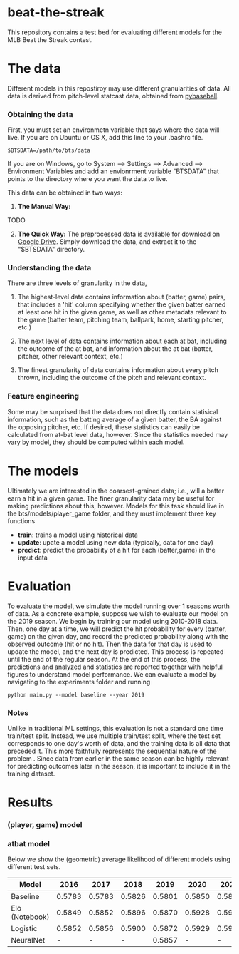 # beat-the-streak

This repository contains a test bed for evaluating different models for the MLB Beat the Streak contest.  

# The data

Different models in this repostiroy may use different granularities of data.   All data is derived from pitch-level statcast data, obtained from [pybaseball](https://github.com/jldbc/pybaseball).  

### Obtaining the data 

First, you must set an environmetn variable that says where the data will live.  If you are on Ubuntu or OS X, add this line to your .bashrc file.

```$BTSDATA=/path/to/bts/data```

If you are on Windows, go to System --> Settings --> Advanced --> Environment Variables and add an envionrment variable "BTSDATA" that points to the directory where you want the data to live.  

This data can be obtained in two ways:

1. **The Manual Way:**

TODO

2. **The Quick Way:** The preprocessed data is available for download on [Google Drive](https://drive.google.com/file/d/1LXGdMoaFsyJnPQi8-ak1uz0TFOsC2bIH/view?usp=sharing).  Simply download the data, and extract it to the "$BTSDATA" directory.  

### Understanding the data

There are three levels of granularity in the data, 

1. The highest-level data contains information about (batter, game) pairs, that includes a 'hit' column specifying whether the given batter earned at least one hit in the given game, as well as other metadata relevant to the game (batter team, pitching team, ballpark, home, starting pitcher, etc.)

2. The next level of data contains information about each at bat, including the outcome of the at bat, and information about the at bat (batter, pitcher, other relevant context, etc.)

3. The finest granularity of data contains information about every pitch thrown, including the outcome of the pitch and relevant context.  


### Feature engineering

Some may be surprised that the data does not directly contain statisical information, such as the batting average of a given batter, the BA against the opposing pitcher, etc.  If desired, these statistics can easily be calculated from at-bat level data, however.  Since the statistics needed may vary by model, they should be computed within each model.  

# The models

Ultimately we are interested in the coarsest-grained data; i.e., will a batter earn a hit in a given game.  The finer granularity data may be useful for making predictions about this, however.  Models for this task should live in the bts/models/player_game folder, and they must implement three key functions

- **train**: trains a model using historical data
- **update**: upate a model using new data (typically, data for one day)
- **predict**: predict the probability of a hit for each (batter,game) in the input data

# Evaluation

To evaluate the model, we simulate the model running over 1 seasons worth of data.  As a concrete example, suppose we wish to evaluate our model on the 2019 season.  We begin by training our model using 2010-2018 data.  Then, one day at a time, we will predict the hit probability for every (batter, game) on the given day, and record the predicted probability along with the observed outcome (hit or no hit).  Then the data for that day is used to update the model, and the next day is predicted.  This process is repeated until the end of the regular season.  At the end of this process, the predictions and analyzed and statistics are reported together with helpful figures to understand model performance.  We can evaluate a model by navigating to the experiments folder and running

```python main.py --model baseline --year 2019```

### Notes

Unlike in traditional ML settings, this evaluation is not a standard one time train/test split.  Instead, we use multiple train/test split, where the test set corresponds to one day's worth of data, and the training data is all data that preceded it.  This more faithfully represents the sequential nature of the problem . Since data from earlier in the same season can be highly relevant for predicting outcomes later in the season, it is important to include it in the training dataset.  


# Results


### (player, game) model



### atbat model

Below we show the (geometric) average likelihood of different models using different test sets.  

| Model | 2016 | 2017 | 2018 | 2019 | 2020 | 2021 |
| --- | --- | --- | --- | --- | --- | --- |
| Baseline | 0.5783 | 0.5783 | 0.5826 | 0.5801 | 0.5850 | 0.5849 |
| Elo (Notebook) | 0.5849 | 0.5852 | 0.5896 | 0.5870 | 0.5928 | 0.5932 |
| Logistic | 0.5852 | 0.5856 | 0.5900 | 0.5872 | 0.5929 | 0.5938 |
| NeuralNet | - | - | - | 0.5857 | - | - |
